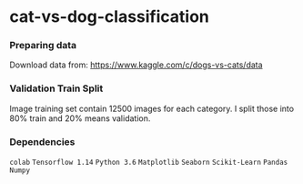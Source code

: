 # cat-vs-dog-classification

### Preparing data
Download data from: https://www.kaggle.com/c/dogs-vs-cats/data
### Validation Train Split
Image training set contain 12500 images for each category. 
I split those into 80% train and 20% means validation.

### Dependencies
  `colab`
  `Tensorflow 1.14`
  `Python 3.6`
  `Matplotlib`
  `Seaborn`
  `Scikit-Learn`
  `Pandas`
  `Numpy`
